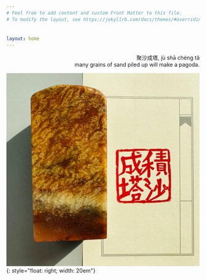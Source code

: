 ```yaml
---
# Feel free to add content and custom Front Matter to this file.
# To modify the layout, see https://jekyllrb.com/docs/themes/#overriding-theme-defaults


layout: home
---
```

 <p align="right"> 聚沙成塔, jù shā chéng tǎ<br>
many grains of sand piled up will make a pagoda.</p>

![image](/assets/seal.jpg){: style="float: right; width: 20em"}

<meta name="google-site-verification" content="iIKioixSLh5oPUFZBEL9Kw8GFCR1nEuLr_wM3JVU9cE" />